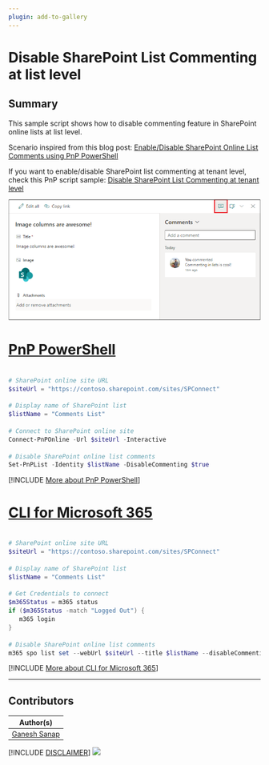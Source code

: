 ```yaml
---
plugin: add-to-gallery
---
```


# Disable SharePoint List Commenting at list level

## Summary

This sample script shows how to disable commenting feature in SharePoint online lists at list level.

Scenario inspired from this blog post: [Enable/Disable SharePoint Online List Comments using PnP PowerShell](https://ganeshsanapblogs.wordpress.com/2023/03/19/enable-disable-sharepoint-online-list-comments-using-pnp-powershell/)

If you want to enable/disable SharePoint list commenting at tenant level, check this PnP script sample: [Disable SharePoint List Commenting at tenant level](https://pnp.github.io/script-samples/spo-disable-list-comments-tenant/README.html?tabs=pnpps)

![Outupt Screenshot](assets/output.png)

# [PnP PowerShell](#tab/pnpps)

```powershell

# SharePoint online site URL
$siteUrl = "https://contoso.sharepoint.com/sites/SPConnect"

# Display name of SharePoint list
$listName = "Comments List"

# Connect to SharePoint online site
Connect-PnPOnline -Url $siteUrl -Interactive
 
# Disable SharePoint online list comments
Set-PnPList -Identity $listName -DisableCommenting $true

```

[!INCLUDE [More about PnP PowerShell](../../docfx/includes/MORE-PNPPS.md)]

# [CLI for Microsoft 365](#tab/cli-m365-ps)

```powershell

# SharePoint online site URL
$siteUrl = "https://contoso.sharepoint.com/sites/SPConnect"

# Display name of SharePoint list
$listName = "Comments List"

# Get Credentials to connect
$m365Status = m365 status
if ($m365Status -match "Logged Out") {
   m365 login
}

# Disable SharePoint online list comments
m365 spo list set --webUrl $siteUrl --title $listName --disableCommenting true

```

[!INCLUDE [More about CLI for Microsoft 365](../../docfx/includes/MORE-CLIM365.md)]

***

## Contributors

| Author(s) |
|-----------|
| [Ganesh Sanap](https://ganeshsanapblogs.wordpress.com/about) |

[!INCLUDE [DISCLAIMER](../../docfx/includes/DISCLAIMER.md)]
<img src="https://m365-visitor-stats.azurewebsites.net/script-samples/scripts/spo-disable-list-comments" aria-hidden="true" />
